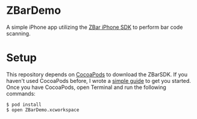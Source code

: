 ZBarDemo
========

A simple iPhone app utilizing the [ZBar iPhone SDK][1] to perform bar code scanning.

Setup
=====
This repository depends on [CocoaPods](http://cocoapods.org) to download the ZBarSDK.  If you haven't used CocoaPods before, I wrote a [simple guide](http://www.overacker.me/blog/2013/07/29/managing-project-dependencies-in-xcode-an-introduction-to-cocoapods/) to get you started.  Once you have CocoaPods, open Terminal and run the following commands:

    $ pod install
    $ open ZBarDemo.xcworkspace
    
[1]: http://zbar.sourceforge.net/iphone/sdkdoc/index.html "ZBar iPhone SDK"
